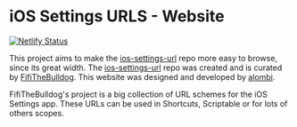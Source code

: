 # iOS Settings URLS - Website
[![Netlify Status](https://api.netlify.com/api/v1/badges/64fb2d17-4467-40a0-b054-f14633676fce/deploy-status)](https://app.netlify.com/sites/ios-settings-urls/deploys)

This project aims to make the [ios-settings-url](https://github.com/FifiTheBulldog/ios-settings-urls) repo more easy to browse, since its great width. The [ios-settings-url](https://github.com/FifiTheBulldog/ios-settings-urls) repo was created and is curated by [FifiTheBulldog](https://github.com/FifiTheBulldog). This website was designed and developed by [alombi](https://alombi.xyz).

FifiTheBulldog's project is a big collection of URL schemes for the iOS Settings app. These URLs can be used in Shortcuts, Scriptable or for lots of others scopes.